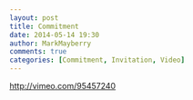 ```yaml
---
layout: post
title: Commitment
date: 2014-05-14 19:30
author: MarkMayberry
comments: true
categories: [Commitment, Invitation, Video]
---
```

http://vimeo.com/95457240
